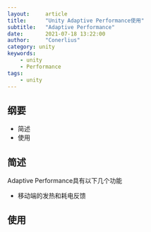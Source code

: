 ```yaml
---
layout:     article
title:      "Unity Adaptive Performance使用"
subtitle:   "Adaptive Performance"
date:       2021-07-18 13:22:00
author:     "Conerlius"
category: unity
keywords: 
    - unity
    - Performance
tags:
    - unity
---
```


## 纲要

- 简述
- 使用

## 简述

Adaptive Performance具有以下几个功能

- 移动端的发热和耗电反馈


## 使用

